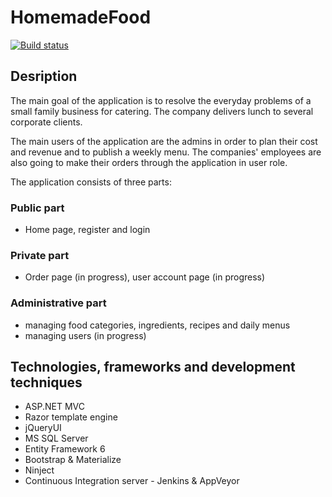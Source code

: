# HomemadeFood

[![Build status](https://ci.appveyor.com/api/projects/status/4ljs0ob88c1830i7?svg=true)](https://ci.appveyor.com/project/MilStancheva/homemadefood)

## Desription
The main goal of the application is to resolve the everyday problems of a small family business for catering. The company delivers lunch to several corporate clients.

The main users of the application are the admins in order to plan their cost and revenue and to publish a weekly menu. The companies' employees are also going to make their orders through the application in user role. 

The application consists of three parts: 

### Public part
 - Home page, register and login

### Private part 
- Order page (in progress), user account page (in progress)

### Administrative part
- managing food categories, ingredients, recipes and daily menus
- managing users (in progress)

## Technologies, frameworks and development techniques
- ASP.NET MVC
- Razor template engine
- jQueryUI
- MS SQL Server
- Entity Framework 6
- Bootstrap & Materialize
- Ninject
- Continuous Integration server - Jenkins & AppVeyor


